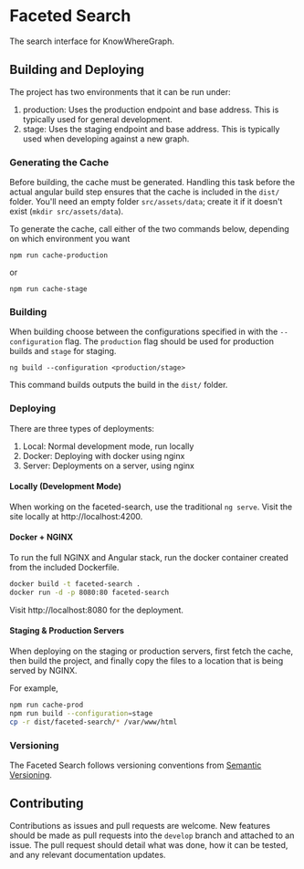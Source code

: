# Faceted Search
The search interface for KnowWhereGraph.

## Building and Deploying
The project has two environments that it can be run under:

1. production: Uses the production endpoint and base address. This is typically used for general development.
2. stage: Uses the staging endpoint and base address. This is typically used when developing against a new graph.


### Generating the Cache

Before building, the cache must be generated. Handling this task before the actual angular build step ensures that the cache is included in the `dist/` folder. You'll need an empty folder `src/assets/data`; create it if it doesn't exist (`mkdir src/assets/data`).

To generate the cache, call either of the two commands below, depending on which environment you want

`npm run cache-production`

or

`npm run cache-stage`

### Building

When building choose between the configurations specified in with the `--configuration` flag. The `production` flag should be used for production builds and `stage` for staging.

`ng build --configuration <production/stage>`

This command builds outputs the build in the `dist/` folder.

### Deploying

There are three types of deployments:

1. Local: Normal development mode, run locally
2. Docker: Deploying with docker using nginx
3. Server: Deployments on a server, using nginx

#### Locally (Development Mode)
When working on the faceted-search, use the traditional `ng serve`. Visit the site locally at http://localhost:4200.

#### Docker + NGINX
To run the full NGINX and Angular stack, run the docker container created from the included Dockerfile.

```bash
docker build -t faceted-search .
docker run -d -p 8080:80 faceted-search
```

Visit http://localhost:8080 for the deployment.

#### Staging & Production Servers
When deploying on the staging or production servers, first fetch the cache, then build the project, and finally copy the files to a location that is being served by NGINX.

For example,

```bash
npm run cache-prod
npm run build --configuration=stage
cp -r dist/faceted-search/* /var/www/html
```

### Versioning
The Faceted Search follows versioning conventions from [Semantic Versioning](https://semver.org/).

## Contributing

Contributions as issues and pull requests are welcome. New features should be made as pull requests into the `develop` branch and attached to an issue. The pull request should detail what was done, how it can be tested, and any relevant documentation updates.
